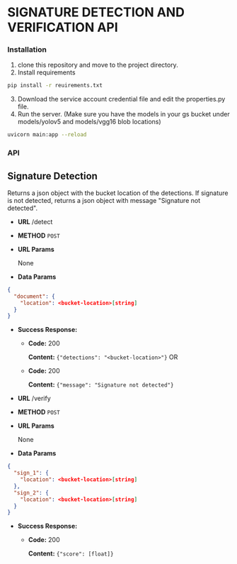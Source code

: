 # SIGNATURE DETECTION AND VERIFICATION API

### Installation
1. clone this repository and move to the project directory.
2. Install requirements
```bash
pip install -r reuirements.txt
```
3. Download the service account credential file and edit the properties.py file.
4. Run the server. (Make sure you have the models in your gs bucket under models/yolov5 and models/vgg16 blob locations)
```bash
uvicorn main:app --reload
```
### API
**Signature Detection**
----
Returns a json object with the bucket location of the detections. If signature is not detected, returns a json object with message "Signature not detected".

* **URL**
/detect

* **METHOD**
`POST`

*  **URL Params**

   None

* **Data Params**

```json
{
  "document": {
    "location": <bucket-location>[string]
  }
}
```
* **Success Response:**
  
  * **Code:** 200 <br />
    
    **Content:** `{"detections": "<bucket-location>"}`
    OR

  * **Code:** 200 <br />
    
    **Content:** `{"message": "Signature not detected"}`


* **URL**
/verify

* **METHOD**
`POST`

*  **URL Params**

   None

* **Data Params**

```json
{
  "sign_1": {
    "location": <bucket-location>[string]
  },
  "sign_2": {
    "location": <bucket-location>[string]
  }
}
```
* **Success Response:**
  
  * **Code:** 200 <br />
    
    **Content:** `{"score": [float]}`

